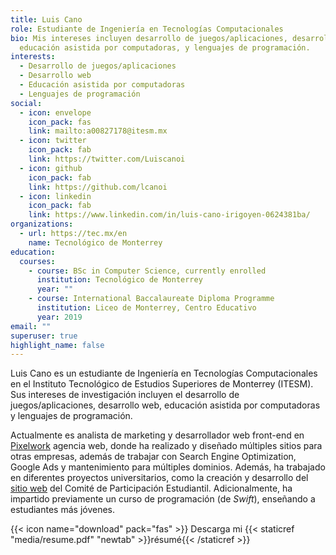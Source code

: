 ```yaml
---
title: Luis Cano
role: Estudiante de Ingeniería en Tecnologías Computacionales
bio: Mis intereses incluyen desarrollo de juegos/aplicaciones, desarrollo web,
  educación asistida por computadoras, y lenguajes de programación.
interests:
  - Desarrollo de juegos/aplicaciones
  - Desarrollo web
  - Educación asistida por computadoras
  - Lenguajes de programación
social:
  - icon: envelope
    icon_pack: fas
    link: mailto:a00827178@itesm.mx
  - icon: twitter
    icon_pack: fab
    link: https://twitter.com/Luiscanoi
  - icon: github
    icon_pack: fab
    link: https://github.com/lcanoi
  - icon: linkedin
    icon_pack: fab
    link: https://www.linkedin.com/in/luis-cano-irigoyen-0624381ba/
organizations:
  - url: https://tec.mx/en
    name: Tecnológico de Monterrey
education:
  courses:
    - course: BSc in Computer Science, currently enrolled
      institution: Tecnológico de Monterrey
      year: ""
    - course: International Baccalaureate Diploma Programme
      institution: Liceo de Monterrey, Centro Educativo
      year: 2019
email: ""
superuser: true
highlight_name: false
---
```

Luis Cano es un estudiante de Ingeniería en Tecnologías Computacionales en el Instituto Tecnológico de Estudios Superiores de Monterrey (ITESM). Sus intereses de investigación incluyen el desarrollo de juegos/aplicaciones, desarrollo web, educación asistida por computadoras y lenguajes de programación.

Actualmente es analista de marketing y desarrollador web front-end en [Pixelwork](https://pixelwork.mx/) agencia web, donde ha realizado y diseñado múltiples sitios para otras empresas, además de trabajar con Search Engine Optimization, Google Ads y mantenimiento para múltiples dominios. Además, ha trabajado en diferentes proyectos universitarios, como la creación y desarrollo del [sitio web](https://www.cpefetec.com/) del Comité de Participación Estudiantil. Adicionalmente, ha impartido previamente un curso de programación (de *Swift*), enseñando a estudiantes más jóvenes.

{{< icon name="download" pack="fas" >}} Descarga mi {{< staticref "media/resume.pdf" "newtab" >}}résumé{{< /staticref >}}
